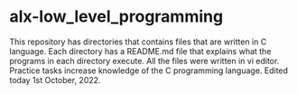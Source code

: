 # alx-low_level_programming
This repository has directories that contains files that are written in C language.
Each directory has a README.md file that explains what the programs in each directory execute.
All the files were written in vi editor.
Practice tasks increase knowledge of the C programming language.
Edited today 1st October, 2022.
